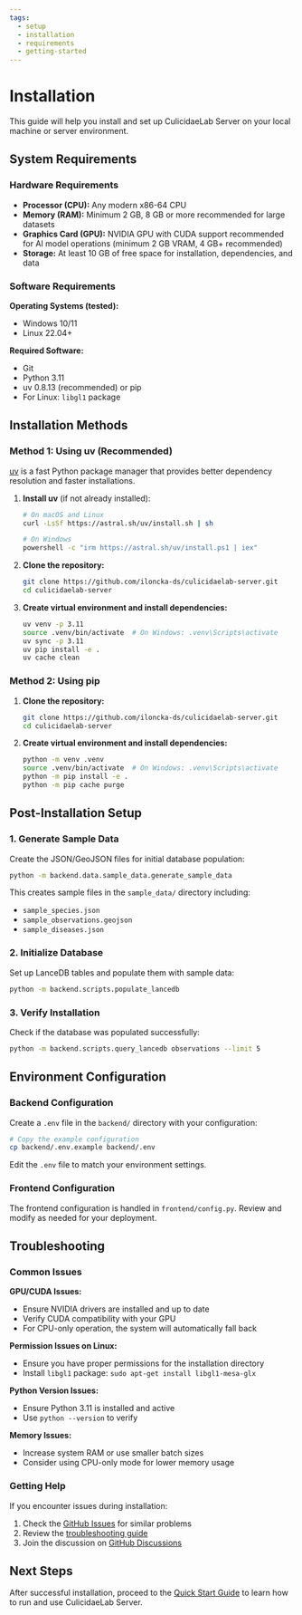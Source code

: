 ```yaml
---
tags:
  - setup
  - installation
  - requirements
  - getting-started
---
```


# Installation

This guide will help you install and set up CulicidaeLab Server on your local machine or server environment.

## System Requirements

### Hardware Requirements

- **Processor (CPU):** Any modern x86-64 CPU
- **Memory (RAM):** Minimum 2 GB, 8 GB or more recommended for large datasets
- **Graphics Card (GPU):** NVIDIA GPU with CUDA support recommended for AI model operations (minimum 2 GB VRAM, 4 GB+ recommended)
- **Storage:** At least 10 GB of free space for installation, dependencies, and data

### Software Requirements

**Operating Systems (tested):**
- Windows 10/11
- Linux 22.04+

**Required Software:**
- Git
- Python 3.11
- uv 0.8.13 (recommended) or pip
- For Linux: `libgl1` package

## Installation Methods

### Method 1: Using uv (Recommended)

[uv](https://docs.astral.sh/uv/) is a fast Python package manager that provides better dependency resolution and faster installations.

1. **Install uv** (if not already installed):
   ```bash
   # On macOS and Linux
   curl -LsSf https://astral.sh/uv/install.sh | sh
   
   # On Windows
   powershell -c "irm https://astral.sh/uv/install.ps1 | iex"
   ```

2. **Clone the repository:**
   ```bash
   git clone https://github.com/iloncka-ds/culicidaelab-server.git
   cd culicidaelab-server
   ```

3. **Create virtual environment and install dependencies:**
   ```bash
   uv venv -p 3.11
   source .venv/bin/activate  # On Windows: .venv\Scripts\activate
   uv sync -p 3.11
   uv pip install -e .
   uv cache clean
   ```

### Method 2: Using pip

1. **Clone the repository:**
   ```bash
   git clone https://github.com/iloncka-ds/culicidaelab-server.git
   cd culicidaelab-server
   ```

2. **Create virtual environment and install dependencies:**
   ```bash
   python -m venv .venv
   source .venv/bin/activate  # On Windows: .venv\Scripts\activate
   python -m pip install -e .
   python -m pip cache purge
   ```

## Post-Installation Setup

### 1. Generate Sample Data

Create the JSON/GeoJSON files for initial database population:

```bash
python -m backend.data.sample_data.generate_sample_data
```

This creates sample files in the `sample_data/` directory including:
- `sample_species.json`
- `sample_observations.geojson`
- `sample_diseases.json`

### 2. Initialize Database

Set up LanceDB tables and populate them with sample data:

```bash
python -m backend.scripts.populate_lancedb
```

### 3. Verify Installation

Check if the database was populated successfully:

```bash
python -m backend.scripts.query_lancedb observations --limit 5
```

## Environment Configuration

### Backend Configuration

Create a `.env` file in the `backend/` directory with your configuration:

```bash
# Copy the example configuration
cp backend/.env.example backend/.env
```

Edit the `.env` file to match your environment settings.

### Frontend Configuration

The frontend configuration is handled in `frontend/config.py`. Review and modify as needed for your deployment.

## Troubleshooting

### Common Issues

**GPU/CUDA Issues:**
- Ensure NVIDIA drivers are installed and up to date
- Verify CUDA compatibility with your GPU
- For CPU-only operation, the system will automatically fall back

**Permission Issues on Linux:**
- Ensure you have proper permissions for the installation directory
- Install `libgl1` package: `sudo apt-get install libgl1-mesa-glx`

**Python Version Issues:**
- Ensure Python 3.11 is installed and active
- Use `python --version` to verify

**Memory Issues:**
- Increase system RAM or use smaller batch sizes
- Consider using CPU-only mode for lower memory usage

### Getting Help

If you encounter issues during installation:

1. Check the [GitHub Issues](https://github.com/iloncka-ds/culicidaelab-server/issues) for similar problems
2. Review the [troubleshooting guide](../user-guide/troubleshooting.md)
3. Join the discussion on [GitHub Discussions](https://github.com/iloncka-ds/culicidaelab-server/discussions)

## Next Steps

After successful installation, proceed to the [Quick Start Guide](quick-start.md) to learn how to run and use CulicidaeLab Server.